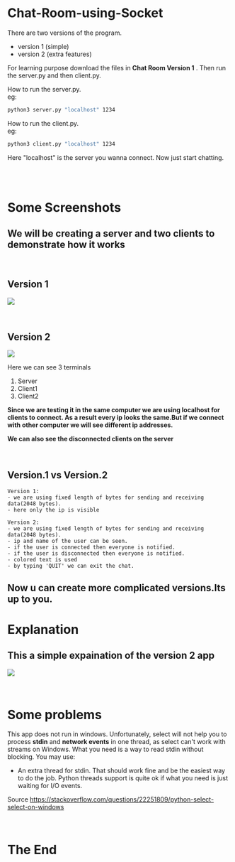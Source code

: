 # Chat-Room-using-Socket

There are two versions of the program.
- version 1 (simple)
- version 2 (extra features)

For learning purpose download the files in **Chat Room Version 1** .
Then run the server.py and then client.py.


How to run the server.py.  
eg:
```cmd
python3 server.py "localhost" 1234
```



How to run the client.py.  
eg:
```cmd
python3 client.py "localhost" 1234
```
Here "localhost" is the server you wanna connect.
Now just start chatting.

<br>
<br>

# Some Screenshots

## We will be creating a server and two clients to demonstrate how it works
<br>

## Version 1

![](images/v1/gif01.gif)

<br>

## Version 2

![](images/v2/gif02.gif)



Here we can see 3 terminals

1. Server
2. Client1
3. Client2


**Since we are testing it in the same computer we are using localhost for clients to connect. As a result every ip looks the same.But if we connect with other computer we will see different ip addresses.**

**We can also see the disconnected clients on the server**

<br>



## Version.1 vs Version.2

    Version 1:
    - we are using fixed length of bytes for sending and receiving data(2048 bytes).
    - here only the ip is visible

    Version 2:
    - we are using fixed length of bytes for sending and receiving data(2048 bytes).
    - ip and name of the user can be seen.
    - if the user is connected then everyone is notified.
    - if the user is disconnected then everyone is notified.
    - colored text is used
    - by typing 'QUIT' we can exit the chat.

## Now u can create more complicated versions.Its up to you.


# Explanation

## This a simple expaination of the version 2 app

![](images/v2/image02.jpg)

<br>

# **Some problems**
This app does not run in windows.
Unfortunately, select will not help you to process **stdin** and **network events** in one thread, as select can't work with streams on Windows. What you need is a way to read stdin without blocking. You may use:

- An extra thread for stdin. That should work fine and be the easiest way to do the job. Python threads support is quite ok if what you need is just waiting for I/O events.

Source https://stackoverflow.com/questions/22251809/python-select-select-on-windows


<br>

# The End
